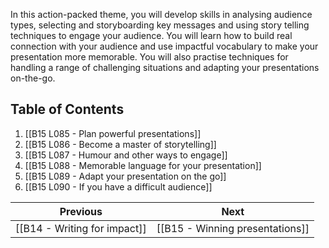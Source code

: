 In this action-packed theme, you will develop skills in analysing audience types, selecting and storyboarding key messages and using story telling techniques to engage your audience. You will learn how to build real connection with your audience and use impactful vocabulary to make your presentation more memorable. You will also practise techniques for handling a range of challenging situations and adapting your presentations on-the-go.

## Table of Contents

1. [[B15 L085 - Plan powerful presentations]]
2. [[B15 L086 - Become a master of storytelling]]
3. [[B15 L087 - Humour and other ways to engage]]
4. [[B15 L088 - Memorable language for your presentation]]
5. [[B15 L089 - Adapt your presentation on the go]]
6. [[B15 L090 - If you have a difficult audience]]

| Previous                     | Next                            |
| ---------------------------- | ------------------------------- |
| [[B14 - Writing for impact]] | [[B15 - Winning presentations]] |